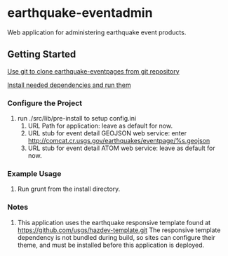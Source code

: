 earthquake-eventadmin
==============

Web application for administering earthquake event products.

Getting Started
---------------

[Use git to clone earthquake-eventpages from git repository](readme_git_install.md)

[Install needed dependencies and run them](readme_dependency_install.md)


### Configure the Project ###
1. run ./src/lib/pre-install to setup config.ini
   1. URL Path for application: leave as default for now.
   1. URL stub for event detail GEOJSON web service:
      enter http://comcat.cr.usgs.gov/earthquakes/eventpage/%s.geojson
   1. URL stub for event detail ATOM web service: leave as default for now.

### Example Usage ###
1. Run grunt from the install directory.

### Notes ###
1. This application uses the earthquake responsive template found at
   https://github.com/usgs/hazdev-template.git
   The responsive template dependency is not bundled during build, so sites
   can configure their theme, and must be installed before this application
   is deployed.
